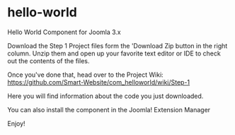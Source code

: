 hello-world
===========

Hello World Component for Joomla 3.x

Download the Step 1 Project files form the 'Download Zip button in the right column.
Unzip them and open up your favorite text editor or IDE to check out the contents of the files.

Once you've done that, head over to the Project Wiki:
https://github.com/Smart-Website/com_helloworld/wiki/Step-1

Here you will find information about the code you just downloaded.

You can also install the component in the Joomla! Extension Manager

Enjoy!
